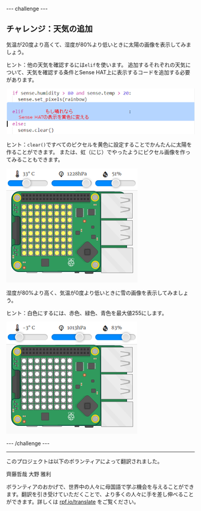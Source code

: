 --- challenge ---

## チャレンジ：天気の追加

気温が20度より高くて、湿度が80%より低いときに太陽の画像を表示してみましょう。

ヒント：他の天気を確認するには`elif`を使います。 追加するそれぞれの天気について、天気を確認する条件とSense HAT上に表示するコードを追加する必要があります。

![スクリーンショット](images/rainbow-elif.png)

ヒント：`clear()`ですべてのピクセルを黄色に設定することでかんたんに太陽を作ることができます。 または、虹（にじ）でやったようにピクセル画像を作ってみることもできます。

![スクリーンショット](images/rainbow-sun.png)

湿度が80%より高く、気温が0度より低いときに雪の画像を表示してみましょう。

ヒント：白色にするには、赤色、緑色、青色を最大値255にします。

![スクリーンショット](images/rainbow-snow.png)

--- /challenge ---

***

このプロジェクトは以下のボランティアによって翻訳されました。

齊藤哲哉
大野 雅利

ボランティアのおかげで、世界中の人々に母国語で学ぶ機会を与えることができます。翻訳を引き受けていただくことで、より多くの人々に手を差し伸べることができます。詳しくは [rpf.io/translate](https://rpf.io/translate) をご覧ください。